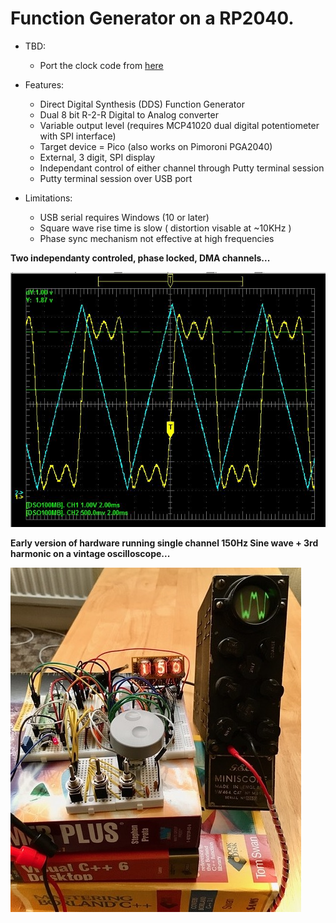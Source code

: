 # Function Generator on a RP2040. #
* TBD:
  * Port the clock code from [here](https://www.micro-examples.com/articles/index.php?title=PicOClock)

* Features:
  * Direct Digital Synthesis (DDS) Function Generator
  * Dual 8 bit R-2-R Digital to Analog converter
  * Variable output level (requires MCP41020 dual digital potentiometer with SPI interface)
  * Target device = Pico (also works on Pimoroni PGA2040)
  * External, 3 digit, SPI display
  * Independant control of either channel through Putty terminal session
  * Putty terminal session over USB port
 
* Limitations:
  * USB serial requires Windows (10 or later)
  * Square wave rise time is slow ( distortion visable at ~10KHz )
  * Phase sync mechanism not effective at high frequencies

**Two independanty controled, phase locked, DMA channels...**

![Hardware](https://github.com/oddwires/RP2040/blob/master/Function%20Generator/Images/Capture.JPG)

**Early version of hardware running single channel 150Hz Sine wave + 3rd harmonic on a vintage oscilloscope...**

![Hardware](https://github.com/oddwires/RP2040/blob/master/Function%20Generator/Images/FunctionGenerator.jpg)

